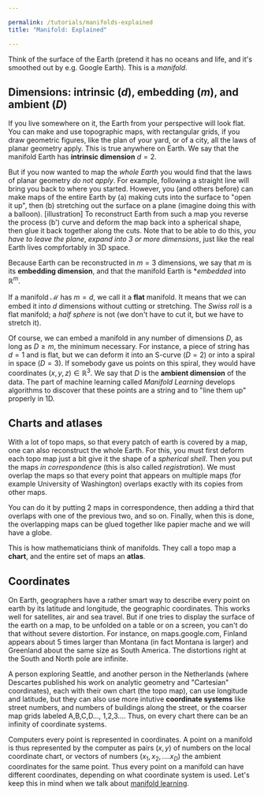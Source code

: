 ```yaml
---

permalink: /tutorials/manifolds-explained
title: "Manifold: Explained"

---
```



Think of the surface of the Earth (pretend it has no oceans and life, and it's smoothed out by e.g. Google Earth). This is a *manifold*.

Dimensions:  intrinsic ($d$), embedding ($m$), and ambient ($D$)
----------------------------------------------------------------
If you live somewhere on it, the Earth from your perspective will look flat. You can make and use topographic maps, with rectangular grids, if you draw geometric figures, like the plan of your yard, or of a city, all the laws of planar geometry apply. This is true anywhere on Earth. We say that the manifold Earth has **intrinsic dimension** $d=2$. 

But if you now wanted to map the *whole Earth* you would find that the laws of planar geometry *do not apply*. For example, following a straight line will bring you back to where you started. However, you (and others before) can make maps of the entire Earth by (a) making cuts into the surface to "open it up", then (b) stretching out the surface on a plane (imagine doing this with a balloon). [illustration] To reconstruct Earth from such a map you reverse the process (b') curve and deform the map back into a spherical shape, then glue it back together along the cuts. Note that to be able to do this, *you have to leave the plane*, *expand into 3 or more dimensions*, just like the real Earth lives compfortably in 3D space. 

Because Earth can be reconstructed in $m=3$ dimensions, we say that $m$ is its **embedding dimension**, and that the manifold Earth is **embedded* into ${\mathbb R}^m$.

If a manifold $\mathcal M$ has $m=d$, we call it a **flat** manifold. It means that we can embed it into $d$ dimensions without cutting or stretching. The *Swiss roll* is a flat manifold; a *half sphere* is not (we don't have to cut it, but we have to stretch it). 

Of course, we can embed a manifold in any number of dimensions $D$, as long as $D\geq m$, the minimum necessary. For instance, a piece of string has $d=1$ and is flat, but we can deform it into an S-curve ($D=2$) or into a spiral in space ($D=3$). If somebody gave us points on this spiral, they would have coordinates $(x,y,z)\in\mathbb R^3$. We say that $D$ is the **ambient dimension** of the data. The part of machine learning called *Manifold Learning* develops algorithms to discover that these points are a string and to "line them up" properly in 1D. 

Charts and atlases
-------------------
With a lot of topo maps, so that every patch of earth is covered by a map, one can also reconstruct the whole Earth. For this, you must first deform each topo map just a bit give it the shape of a *spherical shell*. Then you put the maps *in correspondence* (this is also called *registration*). We must overlap the maps so that every point that appears on multiple maps (for example University of Washington) overlaps exactly with its copies from other maps.

You can do it by putting 2 maps in correspondence, then adding a third that overlaps with one of the previous two, and so on. Finally, when this is done, the overlapping maps can be glued together like papier mache and we will have a globe.

This is how mathematicians think of manifolds. They call a topo map a **chart**, and the entire set of maps an **atlas**.

Coordinates
------------
On Earth, geographers have a rather smart way to describe every point on earth by its latitude and longitude, the geographic coordinates. This works well for satellites, air and sea travel. But if one tries to display the surface of the earth on a map, to be unfolded on a table or on a screen, you can't do that without severe distortion. For instance, on maps.google.com, Finland appears about 5 times larger than Montana (in fact Montana is larger) and Greenland about the same size as South America. The distortions right at the South and North pole  are infinite. 

A person exploring Seattle, and another  person in the Netherlands (where Descartes published his work on analytic geometry and "Cartesian" coordinates), each with their own chart (the topo map), can use longitude and latitude, but they can also use more intutive **coordinate systems** like street numbers, and numbers of buildings along the street, or the coarser map grids labeled A,B,C,D..., 1,2,3.... Thus, on every chart there can be an infinity of coordinate systems. 

Computers every point is represented in coordinates. A point on a manifold is thus represented by the computer as pairs ($x,y$) of numbers on the local coordinate chart, or vectors of numbers $(x_1,x_2,.... x_D)$ the ambient coordinates for the same point. Thus every point on a manifold can have different coordinates, depending on what coordinate system is used. Let's keep this in mind when we talk about [manifold learning](manifold-learning-explained.md).